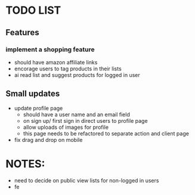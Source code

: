 # TODO LIST

## Features 
 ### implement a shopping feature
  - should have amazon affiliate links
  - encorage users to tag products in their lists
  - ai read list and suggest products for logged in user
  
## Small updates
 - update profile page
    - should have a user name and an email field
    - on sign up/ first sign in direct users to profile page
    - allow uploads of images for profile
    - this page needs to be refactored to separate action and client page
 - fix drag and drop on mobile

# NOTES:
 - need to decide on public view lists for non-logged in users
 - fe
